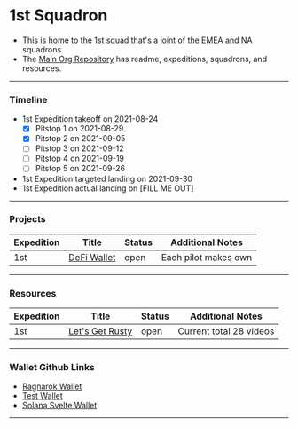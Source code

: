 # 1st Squadron

- This is home to the 1st squad that's a joint of the EMEA and NA squadrons.
- The [Main Org Repository](https://github.com/icarus-initiative/icarus_initiative) has readme, expeditions, squadrons, and resources.

---

### Timeline

- 1st Expedition takeoff on 2021-08-24
  - [x] Pitstop 1 on 2021-08-29
  - [x] Pitstop 2 on 2021-09-05
  - [ ] Pitstop 3 on 2021-09-12
  - [ ] Pitstop 4 on 2021-09-19
  - [ ] Pitstop 5 on 2021-09-26
- 1st Expedition targeted landing on 2021-09-30
- 1st Expedition actual landing on [FILL ME OUT]

---

### Projects

| Expedition | Title                                                                                                               | Status | Additional Notes     |
| ---------- | ------------------------------------------------------------------------------------------------------------------- | ------ | -------------------- |
| 1st        | [DeFi Wallet](https://github.com/icarus-initiative/icarus_initiative/blob/main/1st_expedition_wallet_guidelines.md) | open   | Each pilot makes own |

---

### Resources

| Expedition | Title                                                                                       | Status | Additional Notes        |
| ---------- | ------------------------------------------------------------------------------------------- | ------ | ----------------------- |
| 1st        | [Let's Get Rusty](https://www.youtube.com/playlist?list=PLai5B987bZ9CoVR-QEIN9foz4QCJ0H2Y8) | open   | Current total 28 videos |

---

### Wallet Github Links

- [Ragnarok Wallet](https://github.com/timh1203/ragnarok_wallet)
- [Test Wallet](https://github.com/mysticis/test-wallet)
- [Solana Svelte Wallet](https://github.com/silvestrevivo/solana-svelte-wallet)

---
